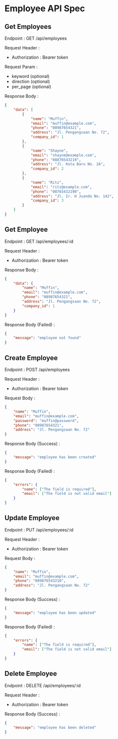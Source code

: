 # Employee API Spec

## Get Employees

Endpoint : GET /api/employees

Request Header :
- Authorization : Bearer token

Request Param :
- keyword (optional)
- direction (optional)
- per_page (optional)

Response Body :

```json
{
    "data": [
        {
            "name": "Muffin",
            "email": "muffin@example.com",
            "phone": "08987654321",
            "address": "Jl. Pengangsaan No. 72",
            "company_id": 1
        },
        {
            "name": "Shayne",
            "email": "shayne@example.com",
            "phone": "08876543219",
            "address": "Jl. Kota Baru No. 2A",
            "company_id": 2
        },
        {
            "name": "Ritz",
            "email": "ritz@example.com",
            "phone": "08765432198",
            "address": "Jl. Ir. H Juanda No. 142",
            "company_id": 3
        }
    ]
}
```

## Get Employee

Endpoint : GET /api/employees/:id

Request Header :
- Authorization : Bearer token

Response Body :

```json
{
    "data": {
        "name": "Muffin",
        "email": "muffin@example.com",
        "phone": "08987654321",
        "address": "Jl. Pengangsaan No. 72",
        "company_id": 1
    }
}
```

Response Body (Failed) :

```json
{
    "message": "employee not found"
}
```

## Create Employee

Endpoint : POST /api/employees

Request Header :
- Authorization : Bearer token

Request Body :

```json
{
    "name": "Muffin",
    "email": "muffin@example.com",
    "password": "muffin@password",
    "phone": "08987654321",
    "address": "Jl. Pengangsaan No. 72"
}
```

Response Body (Success) :

```json
{
    "message": "employee has been created"
}
```

Response Body (Failed) :

```json
{
    "errors": {
        "name": ["The field is required"],
        "email": ["The field is not valid email"]
    }
}
```

## Update Employee

Endpoint : PUT /api/employees/:id

Request Header :
- Authorization : Bearer token

Request Body :

```json
{
    "name": "Muffin",
    "email": "muffin@example.com",
    "phone": "089876543210",
    "address": "Jl. Pengangsaan No. 72"
}
```

Response Body (Success) :

```json
{
    "message": "employee has been updated"
}
```

Response Body (Failed) :

```json
{
    "errors": {
        "name": ["The field is required"],
        "email": ["The field is not valid email"]
    }
}
```

## Delete Employee

Endpoint : DELETE /api/employees/:id

Request Header :
- Authorization : Bearer token

Response Body (Success) :

```json
{
    "message": "employee has been deleted"
}
```
